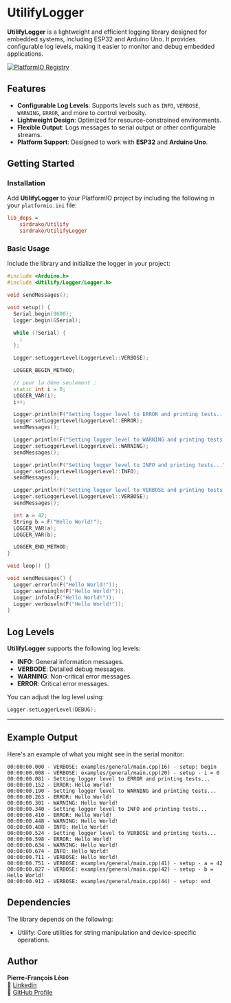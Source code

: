# UtilifyLogger

**UtilifyLogger** is a lightweight and efficient logging library designed for embedded systems, including ESP32 and Arduino Uno. It provides configurable log levels, making it easier to monitor and debug embedded applications.

[![PlatformIO Registry](https://badges.registry.platformio.org/packages/sirdrako/library/UtilifyLogger.svg)](https://registry.platformio.org/libraries/sirdrako/UtilifyLogger)

## Features

- **Configurable Log Levels**: Supports levels such as `INFO`, `VERBOSE`, `WARNING`, `ERROR`, and more to control verbosity.
- **Lightweight Design**: Optimized for resource-constrained environments.
- **Flexible Output**: Logs messages to serial output or other configurable streams.
- **Platform Support**: Designed to work with **ESP32** and **Arduino Uno**.

## Getting Started

### Installation

Add **UtilifyLogger** to your PlatformIO project by including the following in your `platformio.ini` file:

```ini
lib_deps =
    sirdrako/Utilify
    sirdrako/UtilifyLogger
```

### Basic Usage

Include the library and initialize the logger in your project:

```cpp
#include <Arduino.h>
#include <Utilify/Logger/Logger.h>

void sendMessages();

void setup() {
  Serial.begin(9600);
  Logger.begin(&Serial);

  while (!Serial) {
    ;
  };

  Logger.setLoggerLevel(LoggerLevel::VERBOSE);

  LOGGER_BEGIN_METHOD;

  // pour la démo seulement :
  static int i = 0;
  LOGGER_VAR(i);
  i++;

  Logger.println(F("Setting logger level to ERROR and printing tests..."));
  Logger.setLoggerLevel(LoggerLevel::ERROR);
  sendMessages();

  Logger.println(F("Setting logger level to WARNING and printing tests..."));
  Logger.setLoggerLevel(LoggerLevel::WARNING);
  sendMessages();

  Logger.println(F("Setting logger level to INFO and printing tests..."));
  Logger.setLoggerLevel(LoggerLevel::INFO);
  sendMessages();

  Logger.println(F("Setting logger level to VERBOSE and printing tests..."));
  Logger.setLoggerLevel(LoggerLevel::VERBOSE);
  sendMessages();

  int a = 42;
  String b = F("Hello World!");
  LOGGER_VAR(a);
  LOGGER_VAR(b);

  LOGGER_END_METHOD;
}

void loop() {}

void sendMessages() {
  Logger.errorln(F("Hello World!"));
  Logger.warningln(F("Hello World!"));
  Logger.infoln(F("Hello World!"));
  Logger.verboseln(F("Hello World!"));
}
```

## Log Levels

**UtilifyLogger** supports the following log levels:

- **INFO**: General information messages.
- **VERBODE**: Detailed debug messages.
- **WARNING**: Non-critical error messages.
- **ERROR**: Critical error messages.

You can adjust the log level using:

```cpp
Logger.setLoggerLevel(DEBUG);
```

---

## Example Output

Here's an example of what you might see in the serial monitor:

```
00:00:00.000 - VERBOSE: examples/general/main.cpp(16) - setup: begin
00:00:00.008 - VERBOSE: examples/general/main.cpp(20) - setup - i = 0
00:00:00.081 - Setting logger level to ERROR and printing tests...
00:00:00.152 - ERROR: Hello World!
00:00:00.190 - Setting logger level to WARNING and printing tests...
00:00:00.263 - ERROR: Hello World!
00:00:00.301 - WARNING: Hello World!
00:00:00.340 - Setting logger level to INFO and printing tests...
00:00:00.410 - ERROR: Hello World!
00:00:00.448 - WARNING: Hello World!
00:00:00.488 - INFO: Hello World!
00:00:00.524 - Setting logger level to VERBOSE and printing tests...
00:00:00.598 - ERROR: Hello World!
00:00:00.634 - WARNING: Hello World!
00:00:00.674 - INFO: Hello World!
00:00:00.711 - VERBOSE: Hello World!
00:00:00.751 - VERBOSE: examples/general/main.cpp(41) - setup - a = 42
00:00:00.827 - VERBOSE: examples/general/main.cpp(42) - setup - b = Hello World!
00:00:00.912 - VERBOSE: examples/general/main.cpp(44) - setup: end
```

## Dependencies

The library depends on the following:

- Utilify: Core utilities for string manipulation and device-specific operations.

## Author

**Pierre-François Léon**  
🔗 [Linkedin](https://www.linkedin.com/in/pierrefrancoisleon/)  
🔗 [GitHub Profile](https://github.com/PiFou86)
